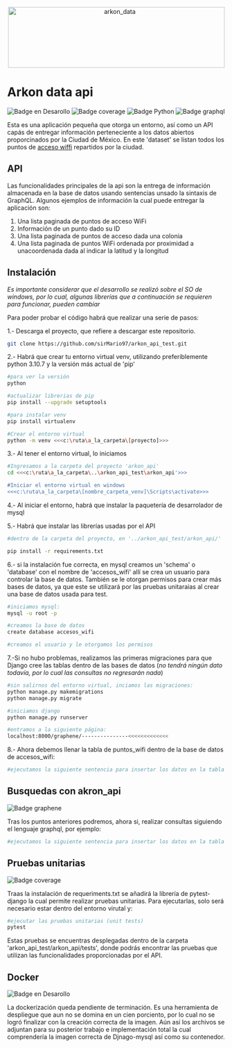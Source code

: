 <p align="center">
  <img width="500" height="140" alt="arkon_data" src="https://user-images.githubusercontent.com/50216075/214129578-a391878e-0e40-4573-95d2-deabdaa95731.svg">
</p>

# Arkon data api
![Badge en Desarollo](https://img.shields.io/badge/Status-En%20desarrollo-green)
![Badge coverage](https://img.shields.io/badge/Coverage-100%20percent-green)
![Badge Python](https://img.shields.io/badge/Language-Python%203.10.7-black)
![Badge graphql](https://img.shields.io/badge/API-GraphQL-black)

Esta es una aplicación pequeña que otorga un entorno, así como un API capás
de entregar información perteneciente a los datos abiertos proporcinados 
por la Ciudad de México. En este 'dataset' se listan todos los puntos de [acceso wiffi](https://datos.cdmx.gob.mx/dataset/puntos-de-acceso-wifi-en-la-ciudad-de-mexico)
repartidos por la ciudad.

## API 
Las funcionalidades principales de la api son la entrega de información almacenada en la base de datos usando sentencias unsado la sintaxis de GraphQL. Algunos ejemplos de información la cual puede entregar la aplicación son:

 <ol>
  <li>Una lista paginada de puntos de acceso WiFi</li>
  <li>Información de un punto dado su ID</li>
  <li>Una lista paginada de puntos de acceso dada una colonia</li>
  <li>Una lista paginada de puntos WiFi ordenada por proximidad a unacoordenada dada al indicar la latitud y la longitud</li>
</ol> 

## Instalación
<em>*Es importante considerar que el desarrollo se realizó sobre el SO de windows, por lo cual, algunas librerías que a continuación se requieren para funcionar, pueden cambiar*</em>

Para poder probar el código habrá que realizar una serie de pasos:

1.- Descarga el proyecto, que refiere a descargar este repositorio.
```sh
git clone https://github.com/sirMario97/arkon_api_test.git
```

2.- Habrá que crear tu entorno virtual venv, utilizando preferiblemente python 3.10.7 y la versión más actual de 'pip'

```sh
#para ver la versión
python

#actualizar librerias de pip
pip install --upgrade setuptools

#para instalar venv
pip install virtualenv

#Crear el entorno virtual
python -m venv <<<c:\ruta\a_la_carpeta\[proyecto]>>>
```

3.- Al tener el entorno virtual, lo iniciamos
```sh
#Ingresamos a la carpeta del proyecto 'arkon_api'
cd <<<c:\ruta\a_la_carpeta\..\arkon_api_test\arkon_api'>>>

#Iniciar el entorno virtual en windows
<<<c:\ruta\a_la_carpeta\[nombre_carpeta_venv]\Scripts\activate>>>
```

4.- Al iniciar el entorno, habrá que instalar la paquetería de desarrolador de mysql

5.- Habrá que instalar las librerías usadas por el API
```sh
#dentro de la carpeta del proyecto, en '../arkon_api_test/arkon_api/'

pip install -r requirements.txt
```

6.- si la instalación fue correcta, en mysql creamos un 'schema' o 'database' con el nombre de 'accesos_wifi' allí se crea un usuario para controlar la base de datos. También se le otorgan permisos para crear más bases de datos, ya que este se utilizará por las pruebas unitaraias al crear una base de datos usada para test.

```sh
#iniciamos mysql:
mysql -u root -p

#creamos la base de datos
create database accesos_wifi

#creamos el usuario y le otorgamos los permisos

```

7.-Si no hubo problemas, realizamos las primeras migraciones para que Django cree las tablas dentro de las bases de datos (*no tendrá ningún dato todavía, por lo cual las consultas no regresarán nada*)
```sh
#sin salirnos del entorno virtual, inciamos las migraciones:
python manage.py makemigrations
python manage.py migrate

#iniciamos django
python manage.py runserver

#entramos a la siguiente página:
localhost:8000/graphene/---------------<<<<<<<<<<<<<
```

8.- Ahora debemos llenar la tabla de puntos_wifi dentro de la base de datos de accesos_wifi:
```sh
#ejecutamos la siguiente sentencia para insertar los datos en la tabla correcta:------------------<<<<<<<
```

## Busquedas con akron_api
![Badge graphene](https://img.shields.io/badge/GraphQL-django_graphene-green)

Tras los puntos anteriores podremos, ahora si, realizar consultas siguiendo el lenguaje graphql, por ejemplo:
```sh
#ejecutamos la siguiente sentencia para insertar los datos en la tabla correcta:------------------<<<<<<<
```

## Pruebas unitarias
![Badge coverage](https://img.shields.io/badge/Coverage-100%20percent-green)

Traas la instalación de requeriments.txt se añadirá la librería de pytest-django la cual permite realizar pruebas unitarias. Para ejecutarlas, solo será necesario estar dentro del entorno virutal y:
```sh
#ejecutar las pruebas unitarias (unit tests)
pytest
```
Estas pruebas se encuentras desplegadas dentro de la carpeta 'arkon_api_test/arkon_api/tests', donde podrás encontrar las pruebas que utilizan las funcionalidades proporcionadas por el API.

## Docker
![Badge en Desarollo](https://img.shields.io/badge/Status-No%20finalizado-yellow)

La dockerización queda pendiente de terminación. Es una herramienta de despliegue que aun no se domina en un cien porciento, por lo cual no se logró finalizar con la creación correcta de la imagen. Aún así los archivos se adjuntan para su posterior trabajo e implementación total la cual comprendería la imagen correcta de Djnago-mysql así como su contenedor.
